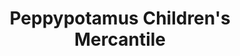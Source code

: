 ---
title: "Peppypotamus Children's Mercantile"
url: /springfield/peppypotamus-childrens-mercantile/
shop: Kleidung
---